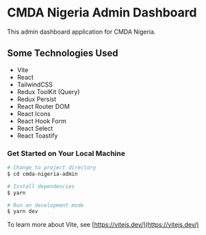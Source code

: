 # CMDA Nigeria Admin Dashboard

This admin dashboard application for CMDA Nigeria.

## Some Technologies Used

- Vite
- React
- TailwindCSS
- Redux ToolKit (Query)
- Redux Persist
- React Router DOM
- React Icons
- React Hook Form
- React Select
- React Toastify

### Get Started on Your Local Machine

```bash
# Change to project directory
$ cd cmda-nigeria-admin

# Install dependencies
$ yarn

# Run on development mode
$ yarn dev

```

To learn more about Vite, see [https://vitejs.dev/](https://vitejs.dev/)
